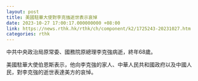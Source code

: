 ```yaml
---
layout: post
title: 美國駐華大使對李克強逝世表示哀悼
date: 2023-10-27 17:00:17.000000000 +08:00
link: https://news.rthk.hk/rthk/ch/component/k2/1725243-20231027.htm
categories: rthk
---
```


中共中央政治局原常委、國務院原總理李克強病逝，終年68歲。

美國駐華大使伯恩斯表示，他向李克強的家人、中華人民共和國政府以及中國人民，對李克強的逝世表達美方的哀悼。
